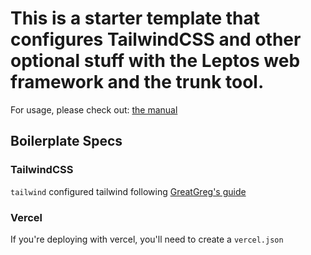 # This is a starter template that configures TailwindCSS and other optional stuff with the Leptos web framework and the trunk tool.

For usage, please check out: [the manual](https://github.com/friendlymatthew/create-leptos-csr-tw)


## Boilerplate Specs
### TailwindCSS
`tailwind` configured tailwind following [GreatGreg's guide](https://github.com/leptos-rs/leptos/discussions/125)

### Vercel
If you're deploying with vercel, you'll need to create a `vercel.json`